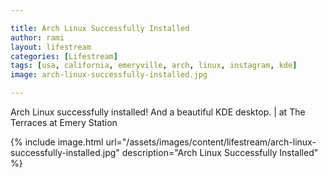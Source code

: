 ```yaml
---

title: Arch Linux Successfully Installed
author: rami
layout: lifestream 
categories: [Lifestream]
tags: [usa, california, emeryville, arch, linux, instagram, kde]
image: arch-linux-successfully-installed.jpg

---
```


Arch Linux successfully installed! And a beautiful KDE desktop. | at The Terraces at Emery Station

{% include image.html url="/assets/images/content/lifestream/arch-linux-successfully-installed.jpg" description="Arch Linux Successfully Installed" %}
